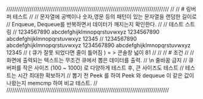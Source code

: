 ////////////////////////////////////////////////////////////////////////////////////
// 
// # 링버퍼 테스트
// 
// 문자열에 공백이나 숫자,영문 등의 패턴이 있는 문자열을 랜덤한 길이로 
// Enqueue, Dequeue를 반복하면서 데이터가 깨지는지 확인한다.
// 
// 테스트 스트링
// 1234567890 abcdefghijklmnopqrstuvwxyz 1234567890 abcdefghijklmnopqrstuvwxyz 12345
// 1234567890 abcdefghijklmnopqrstuvwxyz 1234567890 abcdefghijklmnopqrstuvwxyz 12345
// ( 큐가 잘못 되었다면  줄이 틀어짐 ) = > 콘솔창 넓이 81
// 
// 
// # 조건
// 
// 화면에 출력되는 텍스트는 무조건 큐에서 뽑은 데이터를 출력.
// \n 줄바꿈 금지
// 큐 버퍼를 작은 사이즈 (100 ~ 1000)  로 다양하게 테스트 후,  큰 사이즈도 테스트
// 테스트는 시간 최대한 확보하기
// 뽑기 전 Peek 를 하여  Peek 와 dequeue 이 같은 값이 나왔는지 memcmp 하여 비교 테스트.
//
////////////////////////////////////////////////////////////////////////////////////